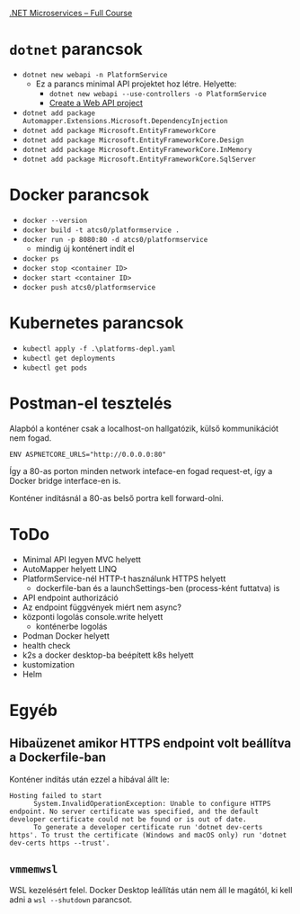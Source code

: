[.NET Microservices – Full Course](https://www.youtube.com/watch?v=DgVjEo3OGBI&ab_channel=LesJackson)

# `dotnet` parancsok

- `dotnet new webapi -n PlatformService`
    - Ez a parancs minimal API projektet hoz létre. Helyette:
        - `dotnet new webapi --use-controllers -o PlatformService`
        - [Create a Web API project](https://learn.microsoft.com/en-us/aspnet/core/tutorials/first-web-api?view=aspnetcore-9.0&tabs=visual-studio-code#create-a-web-api-project)
- `dotnet add package Automapper.Extensions.Microsoft.DependencyInjection`
- `dotnet add package Microsoft.EntityFrameworkCore`
- `dotnet add package Microsoft.EntityFrameworkCore.Design`
- `dotnet add package Microsoft.EntityFrameworkCore.InMemory`
- `dotnet add package Microsoft.EntityFrameworkCore.SqlServer`

# Docker parancsok

- `docker --version`
- `docker build -t atcs0/platformservice .`
- `docker run -p 8080:80 -d atcs0/platformservice`
    - mindig új konténert indít el
- `docker ps`
- `docker stop <container ID>`
- `docker start <container ID>`
- `docker push atcs0/platformservice`

# Kubernetes parancsok

- `kubectl apply -f .\platforms-depl.yaml`
- `kubectl get deployments`
- `kubectl get pods`

# Postman-el tesztelés

Alapból a konténer csak a localhost-on hallgatózik, külső kommunikációt nem fogad.

```docker
ENV ASPNETCORE_URLS="http://0.0.0.0:80"
```

Így a 80-as porton minden network inteface-en fogad request-et, így a Docker bridge interface-en is.

Konténer indításnál a 80-as belső portra kell forward-olni.

# ToDo

- Minimal API legyen MVC helyett
- AutoMapper helyett LINQ
- PlatformService-nél HTTP-t használunk HTTPS helyett
    - dockerfile-ban és a launchSettings-ben (process-ként futtatva) is
- API endpoint authorizáció
- Az endpoint függvények miért nem async?
- központi logolás console.write helyett
    - konténerbe logolás
- Podman Docker helyett
- health check
- k2s a docker desktop-ba beépített k8s helyett
- kustomization
- Helm

# Egyéb

## Hibaüzenet amikor HTTPS endpoint volt beállítva a Dockerfile-ban

Konténer indítás után ezzel a hibával állt le:

```
Hosting failed to start
      System.InvalidOperationException: Unable to configure HTTPS endpoint. No server certificate was specified, and the default developer certificate could not be found or is out of date.
      To generate a developer certificate run 'dotnet dev-certs https'. To trust the certificate (Windows and macOS only) run 'dotnet dev-certs https --trust'.
```

## `vmmemwsl`

WSL kezelésért felel. Docker Desktop leállítás után nem áll le magától, ki kell adni a `wsl --shutdown` parancsot.